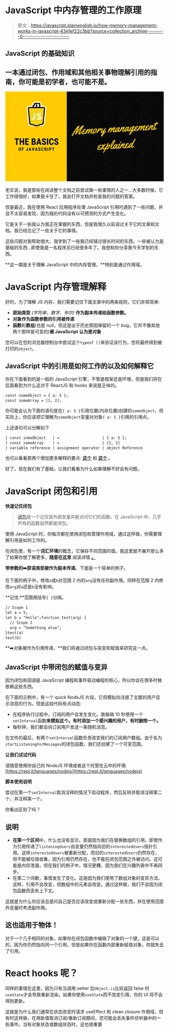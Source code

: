 # JavaScript 中内存管理的工作原理

> 原文：<https://javascript.plainenglish.io/how-memory-management-works-in-javascript-43e1ef22c3bb?source=collection_archive---------0----------------------->

## JavaScript 的基础知识

## 一本通过闭包、作用域和其他相关事物理解引用的指南，你可能是初学者，也可能不是。

![](img/d7382e4b2fee368f7b8d21a11204aecc.png)

老实说，我是那些在阅读整个文档之前尝试做一些事情的人之一…大多数时候，它工作得很好，如果我卡住了，我会打开文档并检查我的问题的答案。

但是最近，我在使用 React 应用程序处理 JavaScript 引用时遇到了一些问题，并且不太容易发现，因为我的代码没有以可预测的方式产生变化。

它是关于一些我认为我正在掌握的东西，但是我很久以前读过关于它的文章和文档，我已经忘记了一些关于它的事情。

这些问题对我帮助很大，我学到了一些我已经错过很长时间的东西，一些被认为是基础的东西…即使我是一名程序员已经很多年了。我想和你分享我今天学到的东西。

**这一期是关于理解 JavaScript 中的内存管理，**特别是通过作用域。

# JavaScript 内存管理解释

好的，为了理解 JS 内存，我们需要记住下面文章中的两条规则，它们非常简单:

*   **原始类型** *(字符串、数字、布尔)* **作为副本传递给函数参数。**
*   **对象作为函数参数的引用被传递**
*   **函数**和**数组**(也是 null，但这是出于历史原因保留的一个 bug，它并不像其他两个那样是可变的)**被 JavaScript 认为是对象**

您可以在您的浏览器控制台中尝试这个`typeof []`来验证该行为，您将最终得到被打印的`object`。

## JavaScript 中的引用是如何工作的以及如何解释它

你在下面看到的是一般的 JavaScript 引擎，不管是框架还是环境，但是我们将在后面看到为什么这对于 ReactJS 和 hooks 来说是乏味的。

```
const someObject = { a: 5 };
const someArray = [1, 2];
```

你可能会认为下面的语句是在`{ a: 5 }`引用位置(内存位置)创建的`someObject`，但实际上，你应该把它理解为`someObject`变量对对象`{ a: 5 }`引用的引用点。

上述语句可以分解如下

```
| const someObject   | =                   | { a: 5 };
| const someArray    | =                   | [1, 2]
| variable reference | assignment operator | object Reference
```

也可以看看那两个增加更多解释的要点: [**这个**](https://gist.github.com/siwalikm/dbf0e71f6e7e3406369b2cff1a6eb416) 和 [**这个**](https://gist.github.com/rtablada/81507edfdfce8063be9a7728c7ae7135) 。

好了，现在我们有了基础，让我们看看为什么如果理解不好会有问题。

# JavaScript 闭包和引用

**快速记住闭包**

> [闭包](https://en.wikipedia.org/wiki/Closure_(computer_programming))是一个记住其外部变量并能访问它们的函数。在 JavaScript 中，几乎所有的函数自然都是闭包。

使用 JavaScript 时，你每次都在使用闭包和管理作用域，通过这样做，你需要理解引用是如何工作的。

在闭包里，有一个**词汇环境**的概念，它保存不同范围的值。我这里就不展开那么多了如果你想了解更多，**随意在这里** 阅读详情 [**。**](https://javascript.info/closure#lexical-environment)

**带参数的➡️原语类型被作为副本传递**。下面是一个简单的例子。

在下面的例子中，修改`a`或`b`对范围 2 内的`arg`没有任何副作用。同样在范围 2 内修改`arg`对`a`还是`b`没有影响。

**记住:**范围用括号`{ }`分隔。

```
// Scope 1
let a = 5;
let b = "hello";function test(arg) {
  // Scope 2
  arg = "Something else";
}test(a)
test(b)
```

**➡️对象被作为引用传递，**我们将通过闭包与突变和赋值来研究这一点。

## JavaScript 中带闭包的赋值与变异

因为闭包和回调是 JavaScript 编程和事件驱动编程的核心，所以你会在很多时候依赖这些东西。

在下面的示例中，有一个 quick NodeJS 片段，它将模拟向注册了主题的用户显示消息的行为。但是这段代码有点动态:

*   在程序执行过程中，订阅的用户会发生变化。我每隔 10 秒使用一个`setInterval`函数**来模拟这个。有时添加一个感兴趣的用户，有时删除一个。**
*   每秒钟，我们都会向订阅用户发送一条随机消息。

在文件的最后，有两个`setInterval`函数负责改变我们的订阅用户数组。由于名为`startListeningForMessages`的闭包函数，我们还创建了一个可变范围。

**让我们试试代码**

请随意使用你自己的 NodeJS 环境或者这个托管在云中的环境:[https://repl.it/languages/nodejs](https://repl.it/languages/nodejs)

**脚本使用说明**

尝试在第一个`setInterval`取消注释的情况下启动程序，然后反转并取消注释第二个，并注释第一个。

你看出区别了吗？

## 说明

*   **在第一个区间**中，什么也没有显示。那是因为我们在替换数组的引用。即使作为引用传递了`listeningUsers`自变量仍然指向旧的`interestedUsers`指针引用。这样`interestedUsers`被重新分配，而旧的`interestedUsers`仍然存在，但不能被垃圾收集，因为引用仍然存在，也不能在闭包范围之外被访问。这可能是内存泄漏，但在我们的例子中，情况更糟，因为我们在兴趣列表中不再同步。
*   在第二个间歇，事情发生了变化。这是因为我们使用了数组对象的变异方法。这样，引用不会改变，但数组中的元素会改变。通过这样做，我们不会因为闭包函数而丢失上下文。

这就是为什么你应该总是问自己是否应该改变或重新分配一些东西，并在使用范围外变量时考虑副作用。

## **这也适用于物体！**

对于一个几乎相同的对象，如果你在闭包函数中编辑了对象的一个键，这是可以的，因为你仍然指向同一个引用。但是如果你在函数内部重新赋值对象，你就失去了引用。

# React hooks 呢？

同样的事情在这里，因为只有当调用 setter 后`Object.is`比较返回 false 时`useState`才会导致重新渲染。如果你使用`useState`而不改变引用，你的 UI 将不会得到更新。

这就是为什么我们通常在状态改变时请求 useEffect 和 clean closure 作用域，但有时这样做，在用新值取消订阅/重新订阅期间，您可能会丢失事件侦听器中的一些事件。当有对象状态或数组状态时，这也很重要